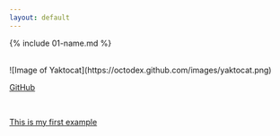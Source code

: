 ```yaml
---
layout: default
---
```


{% include 01-name.md %}

<br>
![Image of Yaktocat](https://octodex.github.com/images/yaktocat.png)

<br>

[GitHub](http://github.com)

<br>

[This is my first example](http://github.com)
